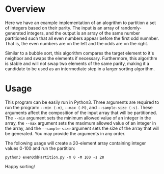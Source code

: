 # Overview

Here we have an example implementation of an alogrithm to partition a set of integers based on their parity.
The input is an array of randomly-generated integers, and the output is an array of the same number partitioned such that
all even numbers appear before the first odd numnber. That is, the even numbers are on the left and the odds are on the right.

Similar to a bubble sort, this algorithm compares the target element to it's neighbor and swaps the elements if necessary.
Furthermore, this algorithm is stable and will not swap two elements of the same parity, making it a candidate to be used as
an intermediate step in a larger sorting algorithm.

# Usage
This program can be easily run in Python3. Three arguments are required to run the program: `--min (-m)`, `--max (-M)`, and 
`--sample-size (-s)`. These arguments affect the composition of the input array that will be partitioned.
The `--min` argument sets the minimum allowed value of an integer in the array, the `--max` argument sets the maximum
allowed value of an integer in the array, and the `--sample-size` argument sets the size of the array that will be generated.
You may provide the arguments in any order.

The following usage will create a 20-element array containing integer values 0-100 and run the partition:

`python3 evenOddPartition.py -m 0 -M 100 -s 20`

Happy sorting!